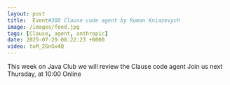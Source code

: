 ```yaml
---
layout: post
title:  Event#380 Clause code agent by Roman Kniazevych
image: /images/feed.jpg
tags: [Clause, agent, anthropic]
date: 2025-07-29 08:22:23 +0000
video: toM_2GnGx4Q
---
```


This week on Java Club we will review the Clause code agent
Join us next Thursday, at 10:00 Online

